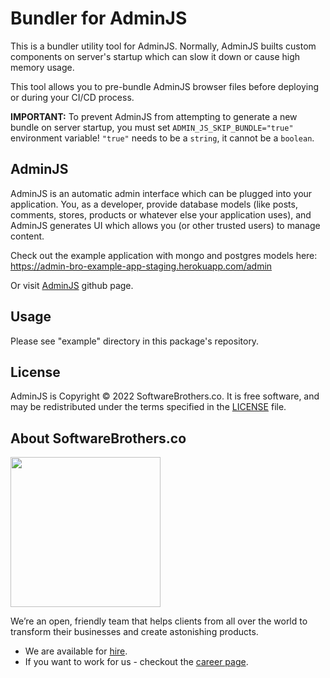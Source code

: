 # Bundler for AdminJS

This is a bundler utility tool for AdminJS.
Normally, AdminJS builts custom components on server's startup which can slow it down or cause high memory usage.

This tool allows you to pre-bundle AdminJS browser files before deploying or during your CI/CD process.

**IMPORTANT:** To prevent AdminJS from attempting to generate a new bundle on server startup, you must set `ADMIN_JS_SKIP_BUNDLE="true"` environment variable! `"true"` needs to be a `string`, it cannot be a `boolean`.

## AdminJS

AdminJS is an automatic admin interface which can be plugged into your application. You, as a developer, provide database models (like posts, comments, stores, products or whatever else your application uses), and AdminJS generates UI which allows you (or other trusted users) to manage content.

Check out the example application with mongo and postgres models here: https://admin-bro-example-app-staging.herokuapp.com/admin

Or visit [AdminJS](https://github.com/SoftwareBrothers/adminjs) github page.

## Usage

Please see "example" directory in this package's repository.

## License

AdminJS is Copyright © 2022 SoftwareBrothers.co. It is free software, and may be redistributed under the terms specified in the [LICENSE](LICENSE.md) file.

## About SoftwareBrothers.co

<img src="https://softwarebrothers.co/assets/images/software-brothers-logo-full.svg" width=240>

We’re an open, friendly team that helps clients from all over the world to transform their businesses and create astonishing products.

* We are available for [hire](https://softwarebrothers.co/contact).
* If you want to work for us - checkout the [career page](https://softwarebrothers.co/career).
